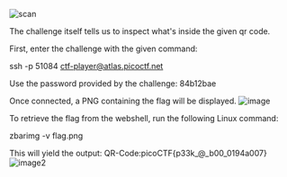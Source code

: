 ![scan](https://github.com/Chiv4lrian/picoCTF-2024/assets/153472003/53db2f28-30a8-4fb6-a24f-d0e7bc1cae82)

The challenge itself tells us to inspect what's inside the given qr code.

First, enter the challenge with the given command:

ssh -p 51084 ctf-player@atlas.picoctf.net

Use the password provided by the challenge: 84b12bae

Once connected, a PNG containing the flag will be displayed.
![image](https://github.com/Chiv4lrian/picoCTF-2024/assets/153472003/e5749e88-a9c3-46c3-be01-a534d22fc848)

To retrieve the flag from the webshell, run the following Linux command:

zbarimg -v flag.png

This will yield the output:
QR-Code:picoCTF{p33k_@_b00_0194a007}
![image2](https://github.com/Chiv4lrian/picoCTF-2024/assets/153472003/7adbda76-2fb7-4c1a-9ee0-c79980eeb75b)

